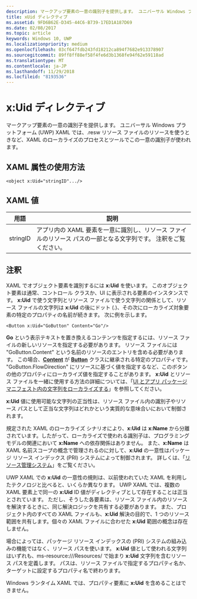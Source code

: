 ```yaml
---
description: マークアップ要素の一意の識別子を提供します。 ユニバーサル Windows プラットフォーム (UWP) XAML では、.resw リソース ファイルのリソースを使うときなど、XAML のローカライズのプロセスとツールでこの一意の識別子が使われます。
title: xUid ディレクティブ
ms.assetid: 9FD6B62E-D345-44C6-B739-17ED1A187D69
ms.date: 02/08/2017
ms.topic: article
keywords: Windows 10, UWP
ms.localizationpriority: medium
ms.openlocfilehash: 03cf647fdb243fd18212ca894f7682e913378907
ms.sourcegitcommit: 89ff8ff88ef58f4fe6d3b1368fe94f62e59118ad
ms.translationtype: MT
ms.contentlocale: ja-JP
ms.lasthandoff: 11/29/2018
ms.locfileid: "8193536"
---
```

# <a name="xuid-directive"></a>x:Uid ディレクティブ


マークアップ要素の一意の識別子を提供します。 ユニバーサル Windows プラットフォーム (UWP) XAML では、.resw リソース ファイルのリソースを使うときなど、XAML のローカライズのプロセスとツールでこの一意の識別子が使われます。

## <a name="xaml-attribute-usage"></a>XAML 属性の使用方法

``` syntax
<object x:Uid="stringID".../>
```

## <a name="xaml-values"></a>XAML 値

| 用語 | 説明 |
|------|-------------|
| stringID | アプリ内の XAML 要素を一意に識別し、リソース ファイルのリソース パスの一部となる文字列です。 注釈をご覧ください。| 

## <a name="remarks"></a>注釈

XAML でオブジェクト要素を識別するには **x:Uid** を使います。 このオブジェクト要素は通常、コントロール クラスか、UI に表示される要素のインスタンスです。 **x:Uid** で使う文字列とリソース ファイルで使う文字列の関係として、リソース ファイルの文字列は **x:Uid** の後にドット (.)、その次にローカライズ対象要素の特定のプロパティの名前が続きます。 次に例を示します。

``` syntax
<Button x:Uid="GoButton" Content="Go"/>
```

**Go** という表示テキストを置き換えるコンテンツを指定するには、リソース ファイルの新しいリソースを指定する必要があります。 リソース ファイルには "GoButton.Content" という名前のリソースのエントリを含める必要があります。 この場合、[**Content**](/uwp/api/windows.ui.xaml.controls.contentcontrol.content) が [**Button**](/uwp/api/windows.ui.xaml.controls.button) クラスに継承される特定のプロパティです。 "GoButton.FlowDirection" にリソースに基づく値を指定するなど、このボタンの他のプロパティにローカライズ値を指定することがあります。 **x:Uid** とリソース ファイルを一緒に使用する方法の詳細については、「[UI とアプリ パッケージ マニフェスト内の文字列をローカライズする](../app-resources/localize-strings-ui-manifest.md)」を参照してください。

**x:Uid** 値に使用可能な文字列の正当性は、リソース ファイル内の識別子やリソース パスとして正当な文字列はどれかという実質的な意味合いにおいて制御されます。

規定された XAML のローカライズ シナリオにより、**x:Uid** は **x:Name** から分離されています。したがって、ローカライズで使われる識別子は、プログラミング モデルの関連において **x:Name** への依存関係はありません。 また、**x:Name** は XAML 名前スコープの概念で管理されるのに対して、**x:Uid** の一意性はパッケージ リソース インデックス (PRI) システムによって制御されます。 詳しくは、「[リソース管理システム](../app-resources/resource-management-system.md)」をご覧ください。

UWP XAML での **x:Uid** の一意性の規則は、以前使われていた XAML を利用したテクノロジと比べると、いくらか異なります。 UWP XAML では、複数の XAML 要素上で同一の **x:Uid** ID 値がディレクティブとして存在することは正当とされています。 ただし、そうした各要素は、リソース ファイル内のリソースを解決するときに、同じ解決ロジックを共有する必要があります。 また、プロジェクト内のすべての XAML ファイルも、**x:Uid** 解決の目的で、1 つのリソース範囲を共有します。個々の XAML ファイルに合わせた **x:Uid** 範囲の概念は存在しません。

場合によっては、パッケージ リソース インデックスの (PRI) システムの組み込みの機能ではなく、リソース パスを使います。 **x:Uid** 値として使われる文字列はいずれも、ms-resource:///Resources/ で始まり **x:Uid** 文字列を含むリソース パスを定義します。 パスは、リソース ファイルで指定するプロパティ名か、ターゲットに設定するプロパティ名で終わります。

Windows ランタイム XAML では、プロパティ要素に **x:Uid** を含めることはできません。


